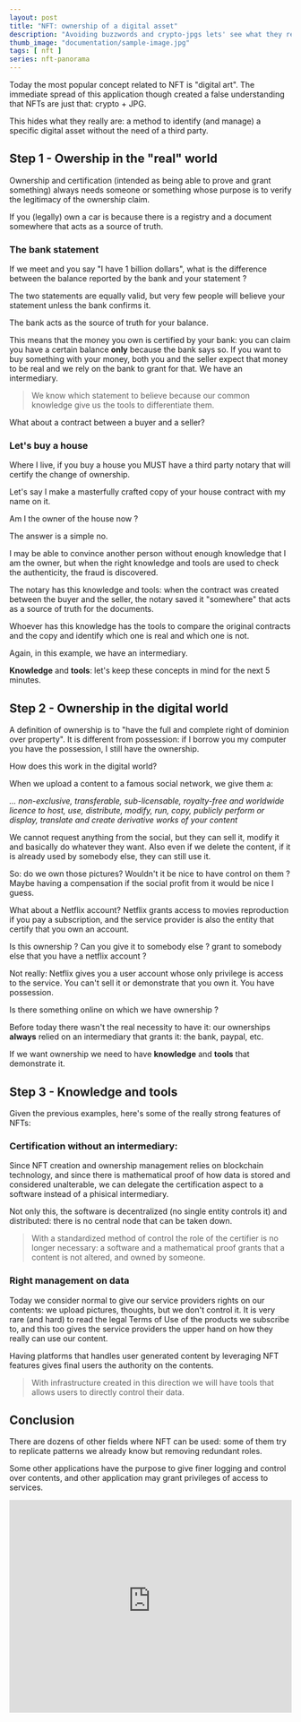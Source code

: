 ```yaml
---
layout: post
title: "NFT: ownership of a digital asset"
description: "Avoiding buzzwords and crypto-jpgs lets' see what they really could do in 3 steps."
thumb_image: "documentation/sample-image.jpg"
tags: [ nft ]
series: nft-panorama
---
```



Today the most popular concept related to NFT is "digital art". The immediate spread of this application though created a false understanding that NFTs are just that: crypto + JPG.


This hides what they really are: a method to identify (and manage) a specific digital asset without the need of a third party.


## Step 1 - Owership in the "real" world

Ownership and certification (intended as being able to prove and grant something) always needs someone or something whose purpose is to verify the legitimacy of the ownership claim.

If you (legally) own a car is because there is a registry and a document somewhere that acts as a source of truth.

### The bank statement 

If we meet and you say "I have 1 billion dollars", what is the difference between the balance reported by the bank and your statement ? 

The two statements are equally valid, but very few people will believe your statement unless the bank confirms it.

The bank acts as the source of truth for your balance.

This means that the money you own is certified by your bank: you can claim you have a certain balance **only** because the bank says so.
If you want to buy something with your money, both you and the seller expect that money to be real and we rely on the bank to grant for that. We have an intermediary.

> We know which statement to believe because our common knowledge give us the tools to differentiate them.


What about a contract between a buyer and a seller?

### Let's buy a house

Where I live, if you buy a house you MUST have a third party notary that will certify the change of ownership.

Let's say I make a masterfully crafted copy of your house contract with my name on it.

Am I the owner of the house now ?

The answer is a simple no.

I may be able to convince another person without enough knowledge that I am the owner, but when the right knowledge and tools are used to check the authenticity, the fraud is discovered.

The notary has this knowledge and tools: when the contract was created between the buyer and the seller, the notary saved it "somewhere" that acts as a source of truth for the documents.

Whoever has this knowledge has the tools to compare the original contracts and the copy and identify which one is real and which one is not.

Again, in this example, we have an intermediary.


**Knowledge** and **tools**: let's keep these concepts in mind for the next 5 minutes.

## Step 2 - Ownership in the  digital world

A definition of ownership is to "have the full and complete right of dominion over property". It is different from possession: if I borrow you my computer you have the possession, I still have the ownership.

How does this work in the digital world? 

When we upload a content to a famous social network, we give them a:

_... non-exclusive, transferable, sub-licensable, royalty-free and worldwide licence to host, use, distribute, modify, run, copy, publicly perform or display, translate and create derivative works of your content_

We cannot request anything from the social, but they can sell it, modify it and basically do whatever they want.
Also even if we delete the content, if it is already used by somebody else, they can still use it.

So: do we own those pictures?
Wouldn't it be nice to have control on them ? Maybe having a compensation if the social profit from it would be nice I guess.


What about a Netflix account? 
Netflix grants access to movies reproduction if you pay a subscription, and the service provider is also the entity that certify that you own an account.

Is this ownership ? Can you give it to somebody else ?  grant to somebody else that you have a netflix account ?

Not really: Netflix gives you a user account whose only privilege is access to the service.
You can't sell it or demonstrate that you own it. You have possession.

Is there something online on which we have ownership ?

Before today there wasn't the real necessity to have it: our ownerships **always** relied on an intermediary that grants it: the bank, paypal, etc.

If we want ownership we need to have **knowledge** and **tools** that demonstrate it.


## Step 3 - Knowledge and tools

Given the previous examples, here's some of the really strong features of NFTs:

###  Certification without an intermediary:

Since NFT creation and ownership management relies on blockchain technology, and since there is mathematical proof of how data is stored and considered unalterable, we can delegate the certification aspect to a software instead of a phisical intermediary.

Not only this, the software is decentralized (no single entity controls it) and  distributed: there is no central node that can be taken down.


> With a standardized method of control the role of the certifier is no longer necessary: a software and a mathematical proof grants that a content is not altered, and owned by someone. 



### Right management on data

Today we consider normal to give our service providers rights on our contents: we upload pictures, thoughts, but we don't control it.
It is very rare (and hard) to read the legal Terms of Use of the products we subscribe to, and this too gives the service providers the upper hand on how they really can use our content.

Having platforms that handles user generated content by leveraging NFT features gives final users the authority on the contents.

> With infrastructure created in this direction we will have tools that allows users to directly control their data.



## Conclusion

There are dozens of other fields where NFT can be used: some of them try to replicate patterns we already know but removing redundant roles.

Some other applications have the purpose to give finer logging and control over contents, and other application may grant privileges of access to services.


<iframe width="100%" height="380" src="https://www.youtube-nocookie.com/embed/gipL_CEw-fk" title="YouTube video player" frameborder="0" allow="accelerometer; autoplay; clipboard-write; encrypted-media; gyroscope; picture-in-picture" allowfullscreen></iframe>